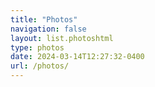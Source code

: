 ```yaml
---
title: "Photos"
navigation: false
layout: list.photoshtml
type: photos
date: 2024-03-14T12:27:32-0400
url: /photos/
---
```


